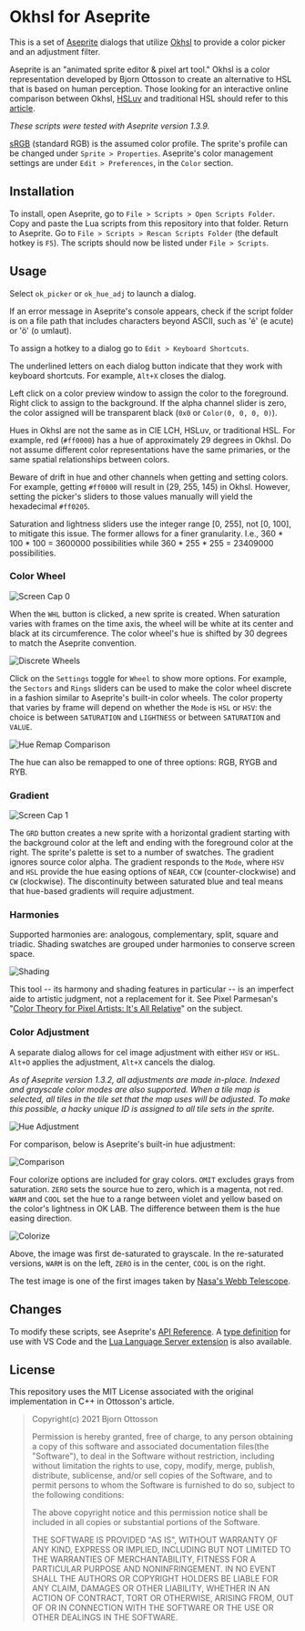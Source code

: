 # Okhsl for Aseprite

This is a set of [Aseprite](https://www.aseprite.org/) dialogs that utilize [Okhsl](https://bottosson.github.io/posts/colorpicker/) to provide a color picker and an adjustment filter.

Aseprite is an "animated sprite editor & pixel art tool." Okhsl is a color representation developed by Bjorn Ottosson to create an alternative to HSL that is based on human perception. Those looking for an interactive online comparison between Okhsl, [HSLuv](https://www.hsluv.org/) and traditional HSL should refer to this [article](https://bottosson.github.io/misc/colorpicker/).

_These scripts were tested with Aseprite version 1.3.9._

[sRGB](https://www.wikiwand.com/en/SRGB) (standard RGB) is the assumed color profile. The sprite's profile can be changed under `Sprite > Properties`. Aseprite's color management settings are under `Edit > Preferences`, in the `Color` section.

## Installation

To install, open Aseprite, go to `File > Scripts > Open Scripts Folder`. Copy and paste the Lua scripts from this repository into that folder. Return to Aseprite. Go to `File > Scripts > Rescan Scripts Folder` (the default hotkey is `F5`). The scripts should now be listed under `File > Scripts`.

## Usage

Select `ok_picker` or `ok_hue_adj` to launch a dialog.

If an error message in Aseprite's console appears, check if the script folder is on a file path that includes characters beyond ASCII, such as 'é' (e acute) or 'ö' (o umlaut).

To assign a hotkey to a dialog go to `Edit > Keyboard Shortcuts`.
 
The underlined letters on each dialog button indicate that they work with keyboard shortcuts. For example, `Alt+X` closes the dialog.

Left click on a color preview window to assign the color to the foreground. Right click to assign to the background. If the alpha channel slider is zero, the color assigned will be transparent black (`0x0` or `Color(0, 0, 0, 0)`).

Hues in Okhsl are not the same as in CIE LCH, HSLuv, or traditional HSL. For example, red (`#ff0000`) has a hue of approximately 29 degrees in Okhsl. Do not assume different color representations have the same primaries, or the same spatial relationships between colors.

Beware of drift in hue and other channels when getting and setting colors. For example, getting `#ff0000` will result in (29, 255, 145) in Okhsl. However, setting the picker's sliders to those values manually will yield the hexadecimal `#ff0205`.

Saturation and lightness sliders use the integer range [0, 255], not [0, 100], to mitigate this issue. The former allows for a finer granularity. I.e., 360 * 100 * 100 = 3600000 possibilities while 360 * 255 * 255 = 23409000 possibilities.

### Color Wheel

![Screen Cap 0](screenCap0.png)

When the `WHL` button is clicked, a new sprite is created. When saturation varies with frames on the time axis, the wheel will be white at its center and black at its circumference. The color wheel's hue is shifted by 30 degrees to match the Aseprite convention.

![Discrete Wheels](discreteWheels.png)

Click on the `Settings` toggle for `Wheel` to show more options. For example, the `Sectors` and `Rings` sliders can be used to make the color wheel discrete in a fashion similar to Aseprite's built-in color wheels. The color property that varies by frame will depend on whether the `Mode` is `HSL` or `HSV`: the choice is between `SATURATION` and `LIGHTNESS` or between `SATURATION` and `VALUE`. 

![Hue Remap Comparison](hueRemap.png)

The hue can also be remapped to one of three options: RGB, RYGB and RYB.

### Gradient

![Screen Cap 1](screenCap1.png)

The `GRD` button creates a new sprite with a horizontal gradient starting with the background color at the left and ending with the foreground color at the right. The sprite's palette is set to a number of swatches. The gradient ignores source color alpha. The gradient responds to the `Mode`, where `HSV` and `HSL` provide the hue easing options of `NEAR`, `CCW` (counter-clockwise) and `CW` (clockwise). The discontinuity between saturated blue and teal means that hue-based gradients will require adjustment.

### Harmonies

Supported harmonies are: analogous, complementary, split, square and triadic. Shading swatches are grouped under harmonies to conserve screen space.

![Shading](shading.png)

This tool -- its harmony and shading features in particular -- is an imperfect aide to artistic judgment, not a replacement for it. See Pixel Parmesan's "[Color Theory for Pixel Artists: It's All Relative](https://pixelparmesan.com/color-theory-for-pixel-artists-its-all-relative/)" on the subject.

### Color Adjustment

A separate dialog allows for cel image adjustment with either `HSV` or `HSL`. `Alt+O` applies the adjustment, `Alt+X` cancels the dialog.

_As of Aseprite version 1.3.2, all adjustments are made in-place. Indexed and grayscale color modes are also supported. When a tile map is selected, all tiles in the tile set that the map uses will be adjusted. To make this possible, a hacky unique ID is assigned to all tile sets in the sprite._

![Hue Adjustment](hueAdjust.png)

For comparison, below is Aseprite's built-in hue adjustment:

![Comparison](adjCompare.png)

Four colorize options are included for gray colors. `OMIT` excludes grays from saturation. `ZERO` sets the source hue to zero, which is a magenta, not red. `WARM` and `COOL` set the hue to a range between violet and yellow based on the color's lightness in OK LAB. The difference between them is the hue easing direction.

![Colorize](colorize.png)

Above, the image was first de-saturated to grayscale. In the re-saturated versions, `WARM` is on the left, `ZERO` is in the center, `COOL` is on the right.

The test image is one of the first images taken by [Nasa's Webb Telescope](https://www.nasa.gov/webbfirstimages/).

## Changes

To modify these scripts, see Aseprite's [API Reference](https://github.com/aseprite/api). A [type definition](https://github.com/behreajj/aseprite-type-definition) for use with VS Code and the [Lua Language Server extension](https://github.com/LuaLS/lua-language-server) is also available.

## License

This repository uses the MIT License associated with the original implementation in C++ in Ottosson's article.

> Copyright(c) 2021 Bjorn Ottosson
>
> Permission is hereby granted, free of charge, to any person obtaining a copy of
> this software and associated documentation files(the "Software"), to deal in
> the Software without restriction, including without limitation the rights to
> use, copy, modify, merge, publish, distribute, sublicense, and/or sell copies
> of the Software, and to permit persons to whom the Software is furnished to do
> so, subject to the following conditions:
>
> The above copyright notice and this permission notice shall be included in all
> copies or substantial portions of the Software.
>
> THE SOFTWARE IS PROVIDED "AS IS", WITHOUT WARRANTY OF ANY KIND, EXPRESS OR
> IMPLIED, INCLUDING BUT NOT LIMITED TO THE WARRANTIES OF MERCHANTABILITY,
> FITNESS FOR A PARTICULAR PURPOSE AND NONINFRINGEMENT. IN NO EVENT SHALL THE
> AUTHORS OR COPYRIGHT HOLDERS BE LIABLE FOR ANY CLAIM, DAMAGES OR OTHER
> LIABILITY, WHETHER IN AN ACTION OF CONTRACT, TORT OR OTHERWISE, ARISING FROM,
> OUT OF OR IN CONNECTION WITH THE SOFTWARE OR THE USE OR OTHER DEALINGS IN THE
> SOFTWARE.